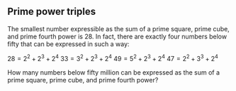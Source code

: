 ## Prime power triples

The smallest number expressible as the sum of a prime square, prime cube, and prime fourth power is $28$. In fact, there are exactly four numbers below fifty that can be expressed in such a way:

$28 = 2^2 + 2^3 + 2^4$
$33 = 3^2 + 2^3 + 2^4$
$49 = 5^2 + 2^3 + 2^4$
$47 = 2^2 + 3^3 + 2^4$

How many numbers below fifty million can be expressed as the sum of a prime square, prime cube, and prime fourth power?
